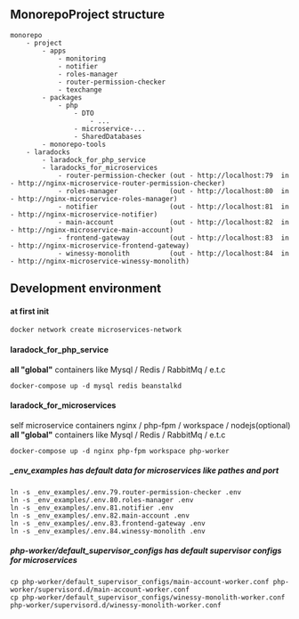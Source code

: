 ## MonorepoProject structure

```
monorepo
    - project
        - apps
            - monitoring
            - notifier
            - roles-manager
            - router-permission-checker
            - texchange
        - packages
            - php
                - DTO
                    - ...
                - microservice-...
                - SharedDatabases
        - monorepo-tools
    - laradocks
        - laradock_for_php_service
        - laradocks_for_microservices
            - router-permission-checker (out - http://localhost:79  in - http://nginx-microservice-router-permission-checker)
            - roles-manager             (out - http://localhost:80  in - http://nginx-microservice-roles-manager)
            - notifier                  (out - http://localhost:81  in - http://nginx-microservice-notifier)
            - main-account              (out - http://localhost:82  in - http://nginx-microservice-main-account)
            - frontend-gateway          (out - http://localhost:83  in - http://nginx-microservice-frontend-gateway)
            - winessy-monolith          (out - http://localhost:84  in - http://nginx-microservice-winessy-monolith)
```


## Development environment 

#### at first init

`docker network create microservices-network`

#### laradock_for_php_service
**all "global"** containers like Mysql / Redis / RabbitMq / e.t.c
```
docker-compose up -d mysql redis beanstalkd
```

#### laradock_for_microservices
self microservice containers nginx / php-fpm / workspace / nodejs(optional)   
**all "global"** containers like Mysql / Redis / RabbitMq / e.t.c
```
docker-compose up -d nginx php-fpm workspace php-worker
```

##### _env_examples has default data for microservices like pathes and port   
```
ln -s _env_examples/.env.79.router-permission-checker .env
ln -s _env_examples/.env.80.roles-manager .env
ln -s _env_examples/.env.81.notifier .env
ln -s _env_examples/.env.82.main-account .env
ln -s _env_examples/.env.83.frontend-gateway .env
ln -s _env_examples/.env.84.winessy-monolith .env
```

##### php-worker/default_supervisor_configs has default supervisor configs for microservices   
```
cp php-worker/default_supervisor_configs/main-account-worker.conf php-worker/supervisord.d/main-account-worker.conf
cp php-worker/default_supervisor_configs/winessy-monolith-worker.conf php-worker/supervisord.d/winessy-monolith-worker.conf
```



